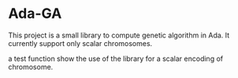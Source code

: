 Ada-GA
======

This project is a small library to compute genetic algorithm in Ada. It currently support only scalar chromosomes.

a test function show the use of the library for a scalar encoding of chromosome.